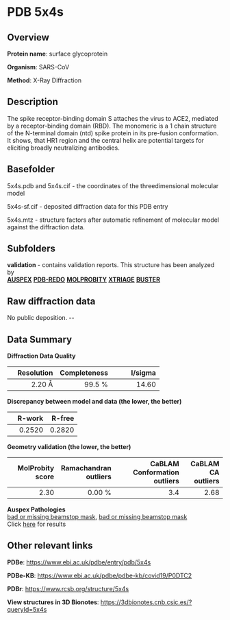 # PDB 5x4s

## Overview

**Protein name**: surface glycoprotein

**Organism**: SARS-CoV

**Method**: X-Ray Diffraction

## Description

The spike receptor-binding domain S attaches the virus to ACE2, mediated by a receptor-binding domain (RBD). The monomeric is a 1 chain structure of the N-terminal domain (ntd) spike protein in its pre-fusion conformation. It shows, that HR1 region and the central helix are potential targets for eliciting broadly neutralizing antibodies.

## Basefolder

5x4s.pdb and 5x4s.cif - the coordinates of the threedimensional molecular model

5x4s-sf.cif - deposited diffraction data for this PDB entry

5x4s.mtz - structure factors after automatic refinement of molecular model against the diffraction data.

## Subfolders





**validation** - contains validation reports. This structure has been analyzed by <br>[**AUSPEX**](https://github.com/thorn-lab/coronavirus_structural_task_force/tree/master/pdb/surface_glycoprotein/SARS-CoV/5x4s/validation/auspex) [**PDB-REDO**](https://github.com/thorn-lab/coronavirus_structural_task_force/tree/master/pdb/surface_glycoprotein/SARS-CoV/5x4s/validation/pdb-redo) [**MOLPROBITY**](https://github.com/thorn-lab/coronavirus_structural_task_force/tree/master/pdb/surface_glycoprotein/SARS-CoV/5x4s/validation/molprobity) [**XTRIAGE**](https://github.com/thorn-lab/coronavirus_structural_task_force/blob/master/pdb/surface_glycoprotein/SARS-CoV/5x4s/validation/Xtriage_output.log) [**BUSTER**](https://www.globalphasing.com/buster/wiki/index.cgi?Covid19Pdb5X4S)  



## Raw diffraction data

No public deposition. --<br> 

## Data Summary
**Diffraction Data Quality**

|   | Resolution | Completeness| I/sigma |
|---|-------------:|----------------:|--------------:|
|   |2.20 Å|99.5  %|<img width=50/>14.60|

**Discrepancy between model and data (the lower, the better)**

|   | **R-work**| **R-free**   
|---|-------------:|----------------:|           
||  0.2520|  0.2820|

**Geometry validation (the lower, the better)**

|   |**MolProbity<br>score**| **Ramachandran<br>outliers** | **CaBLAM<br>Conformation outliers** | **CaBLAM<br>CA outliers** |
|---|-------------:|----------------:|----------------:|----------------:|
||  2.30|  0.00 %|3.4|2.68|

**Auspex Pathologies**<br> [bad or missing beamstop mask](https://www.auspex.de/pathol/#2), [bad or missing beamstop mask](https://www.auspex.de/pathol/#2)<br>Click [here](https://github.com/thorn-lab/coronavirus_structural_task_force/blob/master/pdb/surface_glycoprotein/SARS-CoV/5x4s/validation/auspex/5x4s_auspex_comments.txt)  for results

 



## Other relevant links 
**PDBe**:  https://www.ebi.ac.uk/pdbe/entry/pdb/5x4s

**PDBe-KB**: https://www.ebi.ac.uk/pdbe/pdbe-kb/covid19/P0DTC2 
 
**PDBr**: https://www.rcsb.org/structure/5x4s 

**View structures in 3D Bionotes**: https://3dbionotes.cnb.csic.es/?queryId=5x4s

